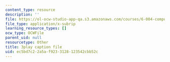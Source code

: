 ```yaml
---
content_type: resource
description: ''
file: https://ol-ocw-studio-app-qa.s3.amazonaws.com/courses/6-004-computation-structures-spring-2017/ec5bd7c22a5af9233128123542cbb52c_Teo5DweypWU.srt
file_type: application/x-subrip
learning_resource_types: []
ocw_type: OCWFile
parent_uid: null
resourcetype: Other
title: 3play caption file
uid: ec5bd7c2-2a5a-f923-3128-123542cbb52c
---
```

